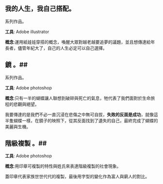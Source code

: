 ## 我的人生，我自己搭配。 ##


系列作品。

**工具**: Adobe illustrator

**概念**:運用紙娃娃穿搭的概念，喚醒大眾對越老越要追夢的議題，並且想傳達給年長者，儘管年紀大了，自己的人生必定可以自己選擇。



## 鏡 。##

系列作品。

**工具**: Adobe photoshop

**概念**:只有一半的蝴蝶讓人聯想到破碎與死亡的氣息，牠代表了我們面對於生命旅程的悲觀與絕望。

我要傳達的是我們不必一直沉浸在悲傷之中無可自拔，**失敗的反面是成功**，就像這半隻蝴蝶一樣，在鏡子的映照下，從其反面找到了遺失的自己，最終完成了蝴蝶的美麗與生機。

## 階級複製 。##

**工具**: Adobe photoshop

**概念**:用印章可複製的特性與姓氏來表達階級複製的社會現象。

蓋印章代表家族世世代代的複製，最後用字型的變化作為富人與窮人的對比。